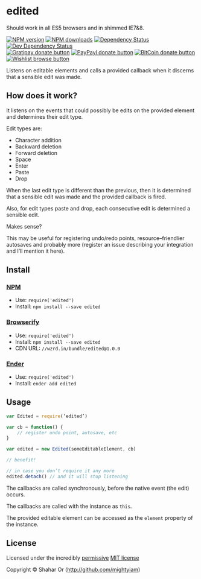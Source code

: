 
<!-- TITLE/ -->

# edited

<!-- /TITLE -->

Should work in all ES5 browsers and in shimmed IE7&8.

<!-- BADGES/ -->

[![NPM version](https://img.shields.io/npm/v/edited.svg)](https://npmjs.org/package/edited "View this project on NPM")
[![NPM downloads](https://img.shields.io/npm/dm/edited.svg)](https://npmjs.org/package/edited "View this project on NPM")
[![Dependency Status](https://img.shields.io/david/mightyiam/edited.svg)](https://david-dm.org/mightyiam/edited)
[![Dev Dependency Status](https://img.shields.io/david/dev/mightyiam/edited.svg)](https://david-dm.org/mightyiam/edited#info=devDependencies)<br/>
[![Gratipay donate button](https://img.shields.io/gratipay/mightyiam.svg)](https://www.gratipay.com/mightyiam/ "Donate weekly to this project using Gratipay")
[![PayPayl donate button](https://img.shields.io/badge/paypal-donate-yellow.svg)](https://www.paypal.com/cgi-bin/webscr?cmd=_s-xclick&hosted_button_id=RAKMT86PEJWGC "Donate once-off to this project using Paypal")
[![BitCoin donate button](https://img.shields.io/badge/bitcoin-donate-yellow.svg)](https://www.coinbase.com/checkouts/d7a8160dbfe9f9779ee31005dbc34294?c=opensource "Donate once-off to this project using BitCoin")
[![Wishlist browse button](https://img.shields.io/badge/wishlist-donate-yellow.svg)](http://amzn.com/w/3W0TRAPGDI8DA "Buy an item on our wishlist for us")

<!-- /BADGES -->


<!-- DESCRIPTION/ -->

Listens on editable elements and calls a provided callback when it
discerns that a sensible edit was made.

<!-- /DESCRIPTION -->


## How does it work?
It listens on the events that could possibly be edits on the
provided element and determines their edit type.

Edit types are:
* Character addition
* Backward deletion
* Forward deletion
* Space
* Enter
* Paste
* Drop

When the last edit type is different than the previous, then it is
determined that a sensible edit was made and the provided callback is
fired.

Also, for edit types paste and drop, each consecutive edit is determined
a sensible edit.

Makes sense?

This may be useful for registering undo/redo points, resource–friendlier
autosaves and probably more (register an issue describing your
integration and I’ll mention it here).

<!-- INSTALL/ -->

## Install

### [NPM](http://npmjs.org/)
- Use: `require('edited')`
- Install: `npm install --save edited`

### [Browserify](http://browserify.org/)
- Use: `require('edited')`
- Install: `npm install --save edited`
- CDN URL: `//wzrd.in/bundle/edited@1.0.0`

### [Ender](http://ender.jit.su/)
- Use: `require('edited')`
- Install: `ender add edited`

<!-- /INSTALL -->


## Usage
``` javascript
var Edited = require(‘edited’)

var cb = function() {
    // register undo point, autosave, etc
}

var edited = new Edited(someEditableElement, cb)

// benefit!

// in case you don’t require it any more
edited.detach() // and it will stop listening
```

The callbacks are called synchronously, before the native event (the edit)
occurs.

The callbacks are called with the instance as `this`.

The provided editable element can be accessed as the `element` property of
the instance.

<!-- LICENSE/ -->

## License

Licensed under the incredibly [permissive](http://en.wikipedia.org/wiki/Permissive_free_software_licence) [MIT license](http://creativecommons.org/licenses/MIT/)

Copyright &copy; Shahar Or (http://github.com/mightyiam)

<!-- /LICENSE -->


